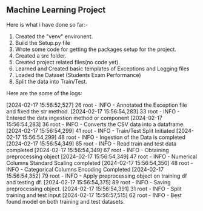 ## Machine Learning Project 

Here is what i have done so far:-

1. Created the "venv" environent.
2. Build the Setup.py file
3. Wrote some code for getting the packages setup for the project.
4. Created a src folder.
5. Created project related files(no code yet).
6. Learned and Created basic templates of Exceptions and Logging files    
7. Loaded the Dataset (Students Exam Performance)
8. Split the data into Train/Test.

Here are the some of the logs:

[2024-02-17 15:56:52,527] 26 root - INFO - Annotated the Exception file and fixed the str method.
[2024-02-17 15:56:54,283] 33 root - INFO - Entered the data ingestion method or component
[2024-02-17 15:56:54,283] 36 root - INFO - Converts the CSV data into a dataframe.
[2024-02-17 15:56:54,299] 41 root - INFO - Train/Test Split Initiated
[2024-02-17 15:56:54,299] 48 root - INFO - Ingestion of the Data is completed
[2024-02-17 15:56:54,349] 65 root - INFO - Read train and test data completed
[2024-02-17 15:56:54,349] 67 root - INFO - Obtaining preprocessing object
[2024-02-17 15:56:54,349] 47 root - INFO - Numerical Columns Standard Scaling completed
[2024-02-17 15:56:54,350] 48 root - INFO - Categorical Columns Encoding Completed
[2024-02-17 15:56:54,352] 79 root - INFO - Apply preprocessing object on training df and testing df.
[2024-02-17 15:56:54,375] 89 root - INFO - Saving preprocessing object.
[2024-02-17 15:56:54,391] 31 root - INFO - Split training and test input
[2024-02-17 15:56:57,515] 62 root - INFO - Best found model on both training and test datasets.
